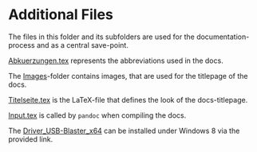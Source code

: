 # Additional Files

The files in this folder and its subfolders are used for the documentation-process and as a central save-point.

[Abkuerzungen.tex](Abkuerzungen.tex) represents the abbreviations used in the docs.

The [Images](Images)-folder contains images, that are used for the titlepage of the docs.

[Titelseite.tex](Titelseite.tex) is the LaTeX-file that defines the look of the docs-titlepage.

[Input.tex](Input.tex) is called by `pandoc` when compiling the docs.

The [Driver_USB-Blaster_x64](http://altera-guide.blogspot.de) can be installed under Windows 8 via the provided link.